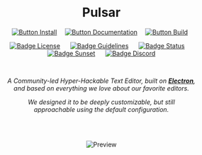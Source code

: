 
<div align = center>

<!-- ![Banner] -->
<br>
<br>

# Pulsar

[![Button Install]][Install]   
[![Button Documentation]][Documentation]   
[![Button Build]][Build] 

[![Badge License]][License]    
[![Badge Guidelines]][Guidelines]    
[![Badge Status]][Status]    
[![Badge Sunset]][Retired]    
[![Badge Discord]][Discord]

<br>

*A Community-led Hyper-Hackable Text Editor, built on **[Electron]**,* <br>
*and based on everything we love about our favorite editors.*

*We designed it to be deeply customizable, but still* <br>
*approachable using the default configuration.*

<br>
<br>

![Preview]

</div>

<!---------------------------{ Links }--------------------------->

[Guidelines]: https://github.com/logos 'Branding Guidelines'
[Electron]: https://github.com/electron/electron
[Discord]: https://discord.gg/7aEbB9dGRT 'Join the Pulsar Discord today!'
[Status]: https://cirrus-ci.com/github/pulsar-edit/pulsar/master

[#]: #

<!---------------------------{ Documents }--------------------------->

[Documentation]: https://pulsar-edit.dev/docs/ 'Information how to use & work with Pulsar.'
[Install]: https://pulsar-edit.dev/docs/launch-manual/sections/getting-started/#installing-pulsar 'How to install Pulsar on your system.'
[Retired]: https://github.blog/2022-06-08-sunsetting-atom/ 'Check out what happened to the original Atom project.'
[License]: LICENSE.md
[Build]: https://pulsar-edit.dev/docs/launch-manual/sections/core-hacking/#building-pulsar 'Instructions on how to build Pulsar by yourself.'


<!---------------------------{ Images }--------------------------->

[Preview]: https://user-images.githubusercontent.com/378023/49132478-f4b77680-f31f-11e8-9e10-e8454d8d9b7e.png 'Preview of the editor.'
[Banner]: https://user-images.githubusercontent.com/378023/49132477-f4b77680-f31f-11e8-8357-ac6491761c6c.png


<!---------------------------{ Badges }--------------------------->

[Badge Guidelines]: https://img.shields.io/badge/Logo-Guidelines-d36e2d.svg?style=for-the-badge&labelColor=323232
[Badge Retired]: https://img.shields.io/badge/Retired-bb3c1f.svg?style=for-the-badge&labelColor=323232&label=Upstream%20Status
[Badge Sunset]: https://img.shields.io/badge/Sunset-orange.svg?style=for-the-badge&labelColor=323232&label=Upstream%20Status
[Badge Discord]: https://img.shields.io/badge/Discord-6399c4.svg?style=for-the-badge&labelColor=323232&logoColor=white&logo=Discord
[Badge License]: https://img.shields.io/badge/License-MIT-e5ab42.svg?style=for-the-badge&labelColor=323232
[Badge Status]: https://img.shields.io/cirrus/github/pulsar-edit/pulsar?style=for-the-badge&labelColor=323232&label=Build%20Status


<!--------------------------{ Buttons }--------------------------->

[Button Documentation]: https://img.shields.io/badge/Documentation-6399c4?style=for-the-badge&logoColor=white&logo=GitBook
[Button Install]: https://img.shields.io/badge/Install-78af9f?style=for-the-badge&logoColor=white&logo=DocuSign
[Button Build]: https://img.shields.io/badge/Building-e5ab42?style=for-the-badge&logoColor=white&logo=GNUBash
